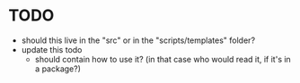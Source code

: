 # TODO

- should this live in the "src" or in the "scripts/templates" folder?
- update this todo
	- should contain how to use it? (in that case who would read it, if it's in a package?)